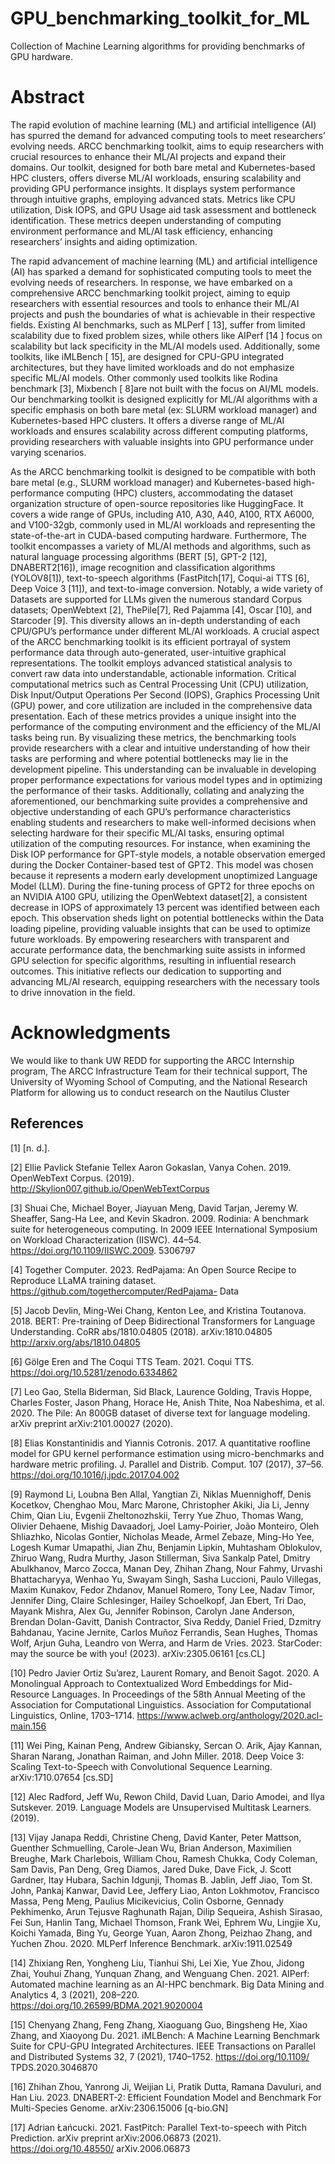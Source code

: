# GPU_benchmarking_toolkit_for_ML
Collection of Machine Learning algorithms for providing benchmarks of GPU hardware.

Abstract
========

The rapid evolution of machine learning (ML) and artificial intelligence (AI) has spurred the demand for advanced computing tools to meet researchers’ evolving needs. ARCC benchmarking toolkit, aims to equip researchers with crucial resources to enhance their ML/AI projects and expand their domains. Our toolkit, designed for both bare metal and Kubernetes-based HPC clusters, offers diverse ML/AI workloads, ensuring scalability and providing GPU performance insights. It displays system performance through intuitive graphs, employing advanced stats. Metrics like CPU utilization, Disk IOPS, and GPU Usage aid task assessment and bottleneck identification. These metrics deepen understanding of computing environment performance and ML/AI task efficiency, enhancing researchers’ insights and aiding optimization.

The rapid advancement of machine learning (ML) and artificial intelligence (AI) has sparked a demand for sophisticated
computing tools to meet the evolving needs of researchers. In response, we have embarked on a comprehensive ARCC
benchmarking toolkit project, aiming to equip researchers with essential resources and tools to enhance their ML/AI
projects and push the boundaries of what is achievable in their respective fields. Existing AI benchmarks, such as MLPerf [ 13], suffer from limited scalability due to fixed problem sizes, while others like AIPerf [14 ] focus on scalability but lack specificity in the ML/AI models used. Additionally, some toolkits, like iMLBench [ 15], are designed for CPU-GPU integrated architectures, but they have limited workloads and do not emphasize specific ML/AI models. Other commonly used toolkits like Rodina benchmark [3], Mixbench [ 8]are not built with the focus on AI/ML models. Our benchmarking toolkit is designed explicitly for ML/AI algorithms with a specific emphasis on both bare metal (ex: SLURM workload manager) and Kubernetes-based HPC clusters. It offers a diverse range of ML/AI workloads and ensures scalability across different computing platforms, providing researchers with valuable insights into GPU performance under varying scenarios.

As the ARCC benchmarking toolkit is designed to be compatible with both bare metal (e.g., SLURM workload manager)
and Kubernetes-based high-performance computing (HPC) clusters, accommodating the dataset organization structure
of open-source repositories like HuggingFace. It covers a wide range of GPUs, including A10, A30, A40, A100, RTX
A6000, and V100-32gb, commonly used in ML/AI workloads and representing the state-of-the-art in CUDA-based
computing hardware. Furthermore, The toolkit encompasses a variety of ML/AI methods and algorithms, such as
natural language processing algorithms (BERT [5], GPT-2 [12], DNABERT2[16]), image recognition and classification
algorithms (YOLOV8[1]), text-to-speech algorithms (FastPitch[17], Coqui-ai TTS [6], Deep Voice 3 [11]), and text-to-image conversion. Notably, a wide variety of Datasets are supported for LLMs given the numerous standard Corpus
datasets; OpenWebtext [2], ThePile[7], Red Pajamma [4], Oscar [10], and Starcoder [9]. This diversity allows an in-depth understanding of each CPU/GPU’s performance under different ML/AI workloads. A crucial aspect of the ARCC benchmarking toolkit is its efficient portrayal of system performance data through auto-generated, user-intuitive graphical representations. The toolkit employs advanced statistical analysis to convert raw data into understandable, actionable information. Critical computational metrics such as Central Processing Unit (CPU) utilization, Disk Input/Output Operations Per Second (IOPS), Graphics Processing Unit (GPU) power, and core
utilization are included in the comprehensive data presentation. Each of these metrics provides a unique insight into
the performance of the computing environment and the efficiency of the ML/AI tasks being run. By visualizing these
metrics, the benchmarking tools provide researchers with a clear and intuitive understanding of how their tasks are
performing and where potential bottlenecks may lie in the development pipeline. This understanding can be invaluable
in developing proper performance expectations for various model types and in optimizing the performance of their
tasks. Additionally, collating and analyzing the aforementioned, our benchmarking suite provides a comprehensive
and objective understanding of each GPU’s performance characteristics enabling students and researchers to make
well-informed decisions when selecting hardware for their specific ML/AI tasks, ensuring optimal utilization of the
computing resources.
For instance, when examining the Disk IOP performance for GPT-style models, a notable observation emerged during
the Docker Container-based test of GPT2. This model was chosen because it represents a modern early development
unoptimized Language Model (LLM). During the fine-tuning process of GPT2 for three epochs on an NVIDIA A100
GPU, utilizing the OpenWebtext dataset[2], a consistent decrease in IOPS of approximately 13 percent was identified
between each epoch. This observation sheds light on potential bottlenecks within the Data loading pipeline, providing
valuable insights that can be used to optimize future workloads.
By empowering researchers with transparent and accurate performance data, the benchmarking suite assists in informed
GPU selection for specific algorithms, resulting in influential research outcomes. This initiative reflects our dedication
to supporting and advancing ML/AI research, equipping researchers with the necessary tools to drive innovation in the
field.

Acknowledgments
===============
We would like to thank UW REDD for supporting the ARCC Internship program, The ARCC Infrastructure Team for
their technical support, The University of Wyoming School of Computing, and the National Research Platform for
allowing us to conduct research on the Nautilus Cluster

## References
[1] [n. d.].

[2] Ellie Pavlick Stefanie Tellex Aaron Gokaslan, Vanya Cohen. 2019. OpenWebText Corpus. (2019). http://Skylion007.github.io/OpenWebTextCorpus

[3] Shuai Che, Michael Boyer, Jiayuan Meng, David Tarjan, Jeremy W. Sheaffer, Sang-Ha Lee, and Kevin Skadron. 2009. Rodinia: A benchmark suite for
heterogeneous computing. In 2009 IEEE International Symposium on Workload Characterization (IISWC). 44–54. https://doi.org/10.1109/IISWC.2009.
5306797

[4] Together Computer. 2023. RedPajama: An Open Source Recipe to Reproduce LLaMA training dataset. https://github.com/togethercomputer/RedPajama-
Data

[5] Jacob Devlin, Ming-Wei Chang, Kenton Lee, and Kristina Toutanova. 2018. BERT: Pre-training of Deep Bidirectional Transformers for Language
Understanding. CoRR abs/1810.04805 (2018). arXiv:1810.04805 http://arxiv.org/abs/1810.04805
 
[6] Gölge Eren and The Coqui TTS Team. 2021. Coqui TTS. https://doi.org/10.5281/zenodo.6334862
 
[7] Leo Gao, Stella Biderman, Sid Black, Laurence Golding, Travis Hoppe, Charles Foster, Jason Phang, Horace He, Anish Thite, Noa Nabeshima, et al.
2020. The Pile: An 800GB dataset of diverse text for language modeling. arXiv preprint arXiv:2101.00027 (2020).
 
[8] Elias Konstantinidis and Yiannis Cotronis. 2017. A quantitative roofline model for GPU kernel performance estimation using micro-benchmarks
and hardware metric profiling. J. Parallel and Distrib. Comput. 107 (2017), 37–56. https://doi.org/10.1016/j.jpdc.2017.04.002
 
[9] Raymond Li, Loubna Ben Allal, Yangtian Zi, Niklas Muennighoff, Denis Kocetkov, Chenghao Mou, Marc Marone, Christopher Akiki, Jia Li, Jenny
Chim, Qian Liu, Evgenii Zheltonozhskii, Terry Yue Zhuo, Thomas Wang, Olivier Dehaene, Mishig Davaadorj, Joel Lamy-Poirier, João Monteiro,
Oleh Shliazhko, Nicolas Gontier, Nicholas Meade, Armel Zebaze, Ming-Ho Yee, Logesh Kumar Umapathi, Jian Zhu, Benjamin Lipkin, Muhtasham
Oblokulov, Zhiruo Wang, Rudra Murthy, Jason Stillerman, Siva Sankalp Patel, Dmitry Abulkhanov, Marco Zocca, Manan Dey, Zhihan Zhang, Nour
Fahmy, Urvashi Bhattacharyya, Wenhao Yu, Swayam Singh, Sasha Luccioni, Paulo Villegas, Maxim Kunakov, Fedor Zhdanov, Manuel Romero,
Tony Lee, Nadav Timor, Jennifer Ding, Claire Schlesinger, Hailey Schoelkopf, Jan Ebert, Tri Dao, Mayank Mishra, Alex Gu, Jennifer Robinson,
Carolyn Jane Anderson, Brendan Dolan-Gavitt, Danish Contractor, Siva Reddy, Daniel Fried, Dzmitry Bahdanau, Yacine Jernite, Carlos Muñoz
Ferrandis, Sean Hughes, Thomas Wolf, Arjun Guha, Leandro von Werra, and Harm de Vries. 2023. StarCoder: may the source be with you! (2023).
arXiv:2305.06161 [cs.CL]
 
[10] Pedro Javier Ortiz Su’arez, Laurent Romary, and Benoit Sagot. 2020. A Monolingual Approach to Contextualized Word Embeddings for Mid-Resource
Languages. In Proceedings of the 58th Annual Meeting of the Association for Computational Linguistics. Association for Computational Linguistics,
Online, 1703–1714. https://www.aclweb.org/anthology/2020.acl-main.156
 
[11] Wei Ping, Kainan Peng, Andrew Gibiansky, Sercan O. Arik, Ajay Kannan, Sharan Narang, Jonathan Raiman, and John Miller. 2018. Deep Voice 3:
Scaling Text-to-Speech with Convolutional Sequence Learning. arXiv:1710.07654 [cs.SD]
 
[12] Alec Radford, Jeff Wu, Rewon Child, David Luan, Dario Amodei, and Ilya Sutskever. 2019. Language Models are Unsupervised Multitask Learners.
(2019).
 
[13] Vijay Janapa Reddi, Christine Cheng, David Kanter, Peter Mattson, Guenther Schmuelling, Carole-Jean Wu, Brian Anderson, Maximilien Breughe,
Mark Charlebois, William Chou, Ramesh Chukka, Cody Coleman, Sam Davis, Pan Deng, Greg Diamos, Jared Duke, Dave Fick, J. Scott Gardner, Itay
Hubara, Sachin Idgunji, Thomas B. Jablin, Jeff Jiao, Tom St. John, Pankaj Kanwar, David Lee, Jeffery Liao, Anton Lokhmotov, Francisco Massa, Peng
Meng, Paulius Micikevicius, Colin Osborne, Gennady Pekhimenko, Arun Tejusve Raghunath Rajan, Dilip Sequeira, Ashish Sirasao, Fei Sun, Hanlin
Tang, Michael Thomson, Frank Wei, Ephrem Wu, Lingjie Xu, Koichi Yamada, Bing Yu, George Yuan, Aaron Zhong, Peizhao Zhang, and Yuchen
Zhou. 2020. MLPerf Inference Benchmark. arXiv:1911.02549
 
[14] Zhixiang Ren, Yongheng Liu, Tianhui Shi, Lei Xie, Yue Zhou, Jidong Zhai, Youhui Zhang, Yunquan Zhang, and Wenguang Chen. 2021. AIPerf:
Automated machine learning as an AI-HPC benchmark. Big Data Mining and Analytics 4, 3 (2021), 208–220. https://doi.org/10.26599/BDMA.2021.9020004
 
[15] Chenyang Zhang, Feng Zhang, Xiaoguang Guo, Bingsheng He, Xiao Zhang, and Xiaoyong Du. 2021. iMLBench: A Machine Learning Benchmark
Suite for CPU-GPU Integrated Architectures. IEEE Transactions on Parallel and Distributed Systems 32, 7 (2021), 1740–1752. https://doi.org/10.1109/
TPDS.2020.3046870
 
[16] Zhihan Zhou, Yanrong Ji, Weijian Li, Pratik Dutta, Ramana Davuluri, and Han Liu. 2023. DNABERT-2: Efficient Foundation Model and Benchmark
For Multi-Species Genome. arXiv:2306.15006 [q-bio.GN]
 
[17] Adrian Łańcucki. 2021. FastPitch: Parallel Text-to-speech with Pitch Prediction. arXiv preprint arXiv:2006.06873 (2021). https://doi.org/10.48550/
arXiv.2006.06873
 

